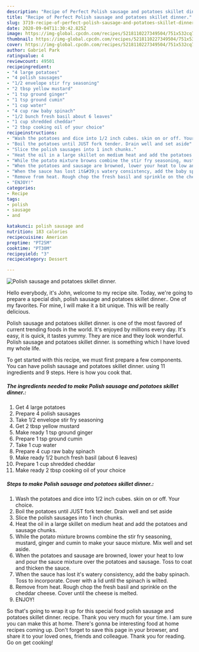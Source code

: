 ```yaml
---
description: "Recipe of Perfect Polish sausage and potatoes skillet dinner."
title: "Recipe of Perfect Polish sausage and potatoes skillet dinner."
slug: 3719-recipe-of-perfect-polish-sausage-and-potatoes-skillet-dinner
date: 2020-09-04T11:30:42.825Z
image: https://img-global.cpcdn.com/recipes/5218110227349504/751x532cq70/polish-sausage-and-potatoes-skillet-dinner-recipe-main-photo.jpg
thumbnail: https://img-global.cpcdn.com/recipes/5218110227349504/751x532cq70/polish-sausage-and-potatoes-skillet-dinner-recipe-main-photo.jpg
cover: https://img-global.cpcdn.com/recipes/5218110227349504/751x532cq70/polish-sausage-and-potatoes-skillet-dinner-recipe-main-photo.jpg
author: Gabriel Park
ratingvalue: 4
reviewcount: 49501
recipeingredient:
- "4 large potatoes"
- "4 polish sausages"
- "1/2 envelope stir fry seasoning"
- "2 tbsp yellow mustard"
- "1 tsp ground ginger"
- "1 tsp ground cumin"
- "1 cup water"
- "4 cup raw baby spinach"
- "1/2 bunch fresh basil about 6 leaves"
- "1 cup shredded cheddar"
- "2 tbsp cooking oil of your choice"
recipeinstructions:
- "Wash the potatoes and dice into 1/2 inch cubes. skin on or off. Your choice."
- "Boil the potatoes until JUST fork tender. Drain well and set aside"
- "Slice the polish sausages into 1 inch chunks."
- "Heat the oil in a large skillet on medium heat and add the potatoes and sausage chunks."
- "While the potato mixture browns combine the stir fry seasoning, mustard, ginger and cumin to make your sauce mixture. Mix well and set aside."
- "When the potatoes and sausage are browned, lower your heat to low and pour the sauce mixture over the potatoes and sausage. Toss to coat and thicken the sauce."
- "When the sauce has lost it&#39;s watery consistency, add the baby spinach. Toss to incorporate. Cover with a lid until the spinach is wilted."
- "Remove from heat. Rough chop the fresh basil and sprinkle on the cheddar cheese. Cover until the cheese is melted."
- "ENJOY!"
categories:
- Recipe
tags:
- polish
- sausage
- and

katakunci: polish sausage and 
nutrition: 183 calories
recipecuisine: American
preptime: "PT25M"
cooktime: "PT30M"
recipeyield: "3"
recipecategory: Dessert

---
```



![Polish sausage and potatoes skillet dinner.](https://img-global.cpcdn.com/recipes/5218110227349504/751x532cq70/polish-sausage-and-potatoes-skillet-dinner-recipe-main-photo.jpg)

Hello everybody, it's John, welcome to my recipe site. Today, we're going to prepare a special dish, polish sausage and potatoes skillet dinner.. One of my favorites. For mine, I will make it a bit unique. This will be really delicious.



Polish sausage and potatoes skillet dinner. is one of the most favored of current trending foods in the world. It's enjoyed by millions every day. It's easy, it is quick, it tastes yummy. They are nice and they look wonderful. Polish sausage and potatoes skillet dinner. is something which I have loved my whole life.


To get started with this recipe, we must first prepare a few components. You can have polish sausage and potatoes skillet dinner. using 11 ingredients and 9 steps. Here is how you cook that.

<!--inarticleads1-->

##### The ingredients needed to make Polish sausage and potatoes skillet dinner.:

1. Get 4 large potatoes
1. Prepare 4 polish sausages
1. Take 1/2 envelope stir fry seasoning
1. Get 2 tbsp yellow mustard
1. Make ready 1 tsp ground ginger
1. Prepare 1 tsp ground cumin
1. Take 1 cup water
1. Prepare 4 cup raw baby spinach
1. Make ready 1/2 bunch fresh basil (about 6 leaves)
1. Prepare 1 cup shredded cheddar
1. Make ready 2 tbsp cooking oil of your choice




<!--inarticleads2-->

##### Steps to make Polish sausage and potatoes skillet dinner.:

1. Wash the potatoes and dice into 1/2 inch cubes. skin on or off. Your choice.
1. Boil the potatoes until JUST fork tender. Drain well and set aside
1. Slice the polish sausages into 1 inch chunks.
1. Heat the oil in a large skillet on medium heat and add the potatoes and sausage chunks.
1. While the potato mixture browns combine the stir fry seasoning, mustard, ginger and cumin to make your sauce mixture. Mix well and set aside.
1. When the potatoes and sausage are browned, lower your heat to low and pour the sauce mixture over the potatoes and sausage. Toss to coat and thicken the sauce.
1. When the sauce has lost it&#39;s watery consistency, add the baby spinach. Toss to incorporate. Cover with a lid until the spinach is wilted.
1. Remove from heat. Rough chop the fresh basil and sprinkle on the cheddar cheese. Cover until the cheese is melted.
1. ENJOY!




So that's going to wrap it up for this special food polish sausage and potatoes skillet dinner. recipe. Thank you very much for your time. I am sure you can make this at home. There's gonna be interesting food at home recipes coming up. Don't forget to save this page in your browser, and share it to your loved ones, friends and colleague. Thank you for reading. Go on get cooking!
